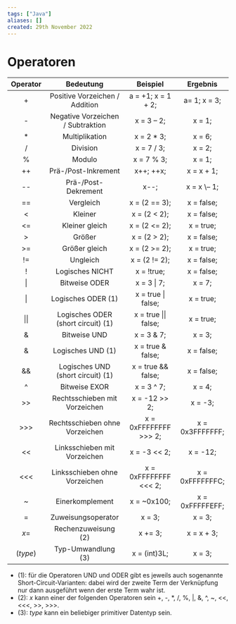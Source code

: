 ```yaml
---
tags: ["Java"]
aliases: []
created: 29th November 2022
---
```


# Operatoren

| Operator |             Bedeutung              |       Beispiel        |    Ergebnis     |
|:--------:|:----------------------------------:|:---------------------:|:---------------:|
|    \+    |   Positive Vorzeichen / Addition   |  a = +1; x = 1 + 2;   |  a= 1; x = 3;   |
|    \-    | Negative Vorzeichen / Subtraktion  |      x = 3 – 2;       |     x = 1;      |
|    \*    |           Multiplikation           |      x = 2 \* 3;      |     x = 6;      |
|    /     |              Division              |      x = 7 / 3;       |     x = 2;      |
|    %     |               Modulo               |      x = 7 % 3;       |     x = 1;      |
|    ++    |        Prä-/Post-Inkrement         |      x++;  ++x;       |   x = x + 1;    |
|    --    |        Prä-/Post-Dekrement         |        x\-\-;         |   x = x \– 1;   |
|    ==    |             Vergleich              |     x = (2 == 3);     |   x = false;    |
|    <     |              Kleiner               |     x = (2 < 2);      |   x = false;    |
|    <=    |           Kleiner gleich           |     x = (2 <= 2);     |    x = true;    |
|    \>    |               Größer               |     x = (2 \> 2);     |   x = false;    |
|   \>\=   |           Größer gleich            |    x = (2 \>= 2);     |    x = true;    |
|    !=    |              Ungleich              |     x = (2 != 2);     |   x = false;    |
|    !     |          Logisches NICHT           |      x = !true;       |   x = false;    |
|    \|    |           Bitweise ODER            |      x = 3 \| 7;      |     x = 7;      |
|    \|    |         Logisches ODER (1)         |  x = true \| false;   |    x = true;    |
|   \|\|   | Logisches ODER (short circuit) (1) | x = true \|\| false;  |    x = true;    |
|    &     |            Bitweise UND            |      x = 3 & 7;       |     x = 3;      |
|    &     |         Logisches UND (1)          |   x = true & false;   |   x = false;    |
|    &&    | Logisches UND (short circuit) (1)  |  x = true && false;   |   x = false;    |
|    ^     |           Bitweise EXOR            |      x = 3 ^ 7;       |     x = 4;      |
|   \>\>   |   Rechtsschieben mit Vorzeichen    |     x = -12 >> 2;     |     x = -3;     |
|  \>\>\>  |   Rechtsschieben ohne Vorzeichen   | x = 0xFFFFFFFF >>> 2; | x = 0x3FFFFFFF; |
|    <<    |    Linksschieben mit Vorzeichen    |     x = -3 << 2;      |    x = -12;     |
|   <<<    |   Linksschieben ohne Vorzeichen    | x = 0xFFFFFFFF <<< 2; | x = 0xFFFFFFFC; |
|    ~     |          Einerkomplement           |      x = ~0x100;      | x = 0xFFFFFEFF; |
|    =     |         Zuweisungsoperator         |        x = 3;         |     x = 3;      |
|   *x*=   |        Rechenzuweisung (2)         |        x += 3;        |   x = x + 3;    |
| (*type*) |         Typ-Umwandlung (3)         |     x = (int)3L;      |     x = 3;      |

- (1): für die Operatoren UND und ODER gibt es jeweils auch sogenannte Short-Circuit-Varianten: dabei wird der zweite Term der Verknüpfung nur dann ausgeführt wenn der erste Term wahr ist.
- (2): *x* kann einer der folgenden Operatoren sein +, -, *, /, %, |, &, ^, ~, <<, <<<, >>, >>>.
- (3): *type* kann ein beliebiger primitiver Datentyp sein.
